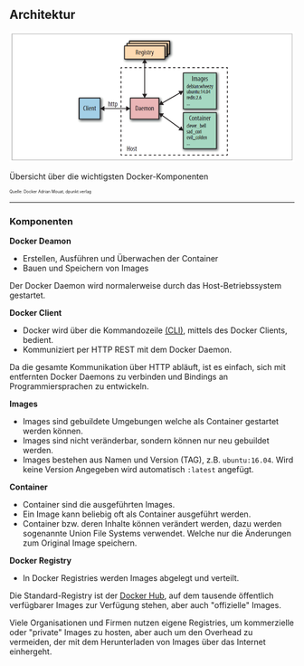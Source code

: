 ﻿Architektur
-----------

![](../../../images/DockerArchitektur.png)

Übersicht über die wichtigsten Docker-Komponenten

<p style="font-size: 0.5em">Quelle: Docker Adrian Mouat, dpunkt.verlag</p>

- - -

### Komponenten

**Docker Deamon**

* Erstellen, Ausführen und Überwachen der Container
* Bauen und Speichern von Images 

Der Docker Daemon wird  normalerweise durch das Host-Betriebssystem gestartet.

**Docker Client**

* Docker wird über die Kommandozeile [(CLI)](https://de.wikipedia.org/wiki/Kommandozeile), mittels des Docker Clients, bedient.
* Kommuniziert per HTTP REST mit dem Docker Daemon.

Da die gesamte Kommunikation über HTTP abläuft, ist es einfach, sich mit entfernten Docker Daemons zu verbinden und Bindings an
Programmiersprachen zu entwickeln. 

**Images**

* Images sind gebuildete Umgebungen welche als Container gestartet werden können. 
* Images sind nicht veränderbar, sondern können nur neu gebuildet werden.
* Images bestehen aus Namen und Version (TAG), z.B. `ubuntu:16.04`. Wird keine Version Angegeben wird automatisch `:latest` angefügt.

**Container**

* Container sind die ausgeführten Images.
* Ein Image kann beliebig oft als Container ausgeführt werden.
* Container bzw. deren Inhalte können verändert werden, dazu werden sogenannte Union File Systems verwendet. Welche nur
die Änderungen zum Original Image speichern.

**Docker Registry**

* In Docker Registries werden Images abgelegt und verteilt. 

Die Standard-Registry ist der [Docker Hub](https://hub.docker.com/), auf dem tausende öffentlich verfügbarer Images zur Verfügung stehen, aber auch "offizielle" Images.

Viele Organisationen und Firmen nutzen eigene Registries, um kommerzielle oder "private" Images zu hosten, aber auch um den Overhead zu vermeiden, der mit dem Herunterladen von Images über das Internet einhergeht. 
